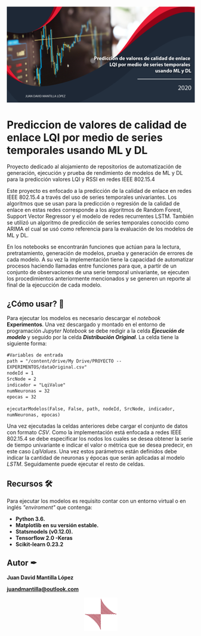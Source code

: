 ![Alt text](/img/banner.png?raw=true "Banner descriptivo")

# Prediccion de valores de calidad de enlace LQI por medio de series temporales usando ML y DL
Proyecto dedicado al alojamiento de repositorios de automatización de generación, ejecución y prueba de rendimiento de modelos de ML y DL para la predicción valores LQI y RSSI en redes IEEE 802.15.4

Este proyecto es enfocado a la predicción de la calidad de enlace en redes IEEE 802.15.4 a través del uso de series temporales univariantes. Los algoritmos que se usan para la predicción o regresión de la calidad de enlace en estas redes corresponde a los algoritmos de Random Forest, Support Vector Regressor y el modelo de redes recurrentes LSTM. También se utilizó un algoritmo de predicción de series temporales conocido como ARIMA el cual se usó como referencia para la evaluación de los modelos de ML y DL.

En los notebooks se encontrarán funciones que actúan para la lectura, pretratamiento, generación de modelos, prueba y generación de errores de cada modelo. A su vez la implementación tiene la capacidad de automatizar procesos haciendo llamadas entre funciones para que, a partir de un conjunto de observaciones de una serie temporal univariante, se ejecuten los procedimientos anteriormente mencionados y se generen un reporte al final de la ejecucción de cada modelo.

## ¿Cómo usar? 📃
Para ejecutar los modelos es necesario descargar el _notebook_ **Experimentos**. Una vez descargado y montado en el entorno de programación _Jupyter Notebook_ se debe redigir a la celda _**Ejecución de modelo**_ y seguido por la celda _**Distribución Original**_. La celda tiene la siguiente forma:

```
#Variables de entrada
path = "/content/drive/My Drive/PROYECTO -- EXPERIMENTOS/dataOriginal.csv"
nodeId = 1
SrcNode = 2
indicador = "LqiValue"
numNeuronas = 32
epocas = 32
    
ejecutarModelos(False, False, path, nodeId, SrcNode, indicador, numNeuronas, epocas)
```

Una vez ejecutadas la celdas anteriores debe cargar el conjunto de datos con formato _CSV_. Como la implementación está enfocada a redes IEEE 802.15.4 se debe especificar los nodos los cuales se desea obtener la serie de tiempo univariante e indicar el valor o métrica que se desea predecir, en este caso _LqiValues_. Una vez estos parámetros están definidos debe indicar la cantidad de neuronas y épocas que serán aplicadas al modelo _LSTM_. Seguidamente puede ejecutar el resto de celdas.


## Recursos 🛠
Para ejecutar los modelos es requisito contar con un entorno virtual o en inglés _"enviroment"_ que contenga:
* **Python 3.6.**
* **Matplotlib en su versión estable.**
* **Statsmodels (v0.12.0).**
* **Tensorflow 2.0 -Keras**
* **Scikit-learn 0.23.2**


## Autor ✒
**Juan David Mantilla López**

**juandmantilla@outlook.com**

<p align="center">
    <img width="90" height="90" src="/img/marcaPersonal.png">
</p>